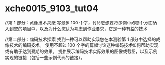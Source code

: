 # xche0015_9103_tut04



//第 1 部分：成像技术灵感
写最多 100 个字，讨论您想要将示例中的哪个方面纳入到您的项目中，以及为什么您认为考虑到作业要求，它是一种有益的技术


//第二部分：编码技术探索
找到一种可以帮助实现您在本测验第 1 部分中选择的成像技术的编码技术。
使用不超过 100 个字的篇幅讨论这种编码技术如何帮助实现或有助于达到预期的效果。
提供展示编码技术实际效果的图像或截图，以及示例实现的链接（包括一些示例代码的链接）。

